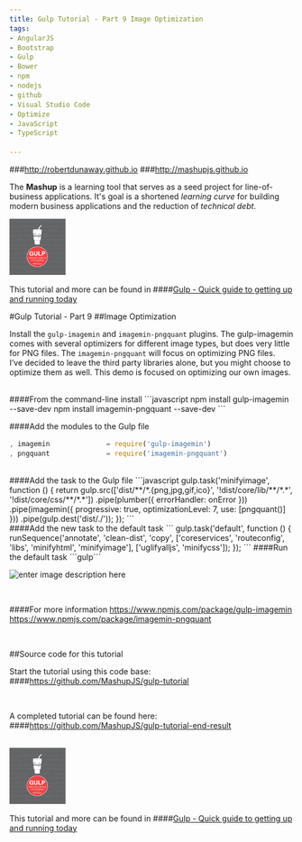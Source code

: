 ```yaml
---
title: Gulp Tutorial - Part 9 Image Optimization
tags: 
- AngularJS
- Bootstrap
- Gulp
- Bower
- npm
- nodejs
- github
- Visual Studio Code
- Optimize
- JavaScript
- TypeScript

---
```


###http://robertdunaway.github.io
###http://mashupjs.github.io


The **Mashup** is a learning tool that serves as a seed project for line-of-business applications.  It's goal is a shortened *learning curve* for building modern business applications and the reduction of *technical debt*.
<br>

 <img src="https://raw.githubusercontent.com/robertdunaway/gulp-book/master/bookcoverimage.PNG" alt="Smiley face" height="100" width="100"> 

This tutorial and more can be found in
####[Gulp - Quick guide to getting up and running today](http://www.amazon.com/Gulp-Quick-guide-getting-running-ebook/dp/B010NXMFF6/)

#Gulp Tutorial - Part 9
##Image Optimization


Install the `gulp-imagemin` and `imagemin-pngquant` plugins.  The gulp-imagemin comes with several optimizers for different image types, but does very little for PNG files.  The `imagemin-pngquant` will focus on optimizing PNG files.
<br>
I’ve decided to leave the third party libraries alone, but you might choose to optimize them as well.  This demo is focused on optimizing our own images.

<br>
####From the command-line install
```javascript
npm install gulp-imagemin --save-dev
npm install imagemin-pngquant --save-dev
```
<br>

####Add the modules to the Gulp file
```javascript
, imagemin              = require('gulp-imagemin')
, pngquant              = require('imagemin-pngquant')
```
<br>
####Add the task to the Gulp file
```javascript
gulp.task('minifyimage', function () {
    return gulp.src(['dist/**/*.{png,jpg,gif,ico}', '!dist/core/lib/**/*.*', '!dist/core/css/**/*.*'])
      .pipe(plumber({
          errorHandler: onError
      }))
    .pipe(imagemin({ progressive: true, optimizationLevel: 7, use: [pngquant()] }))
    .pipe(gulp.dest('dist/./'));
});
```
<br>
####Add the new task to the default task
```
gulp.task('default', function () {
    runSequence('annotate', 'clean-dist', 'copy',
                ['coreservices', 'routeconfig', 'libs', 'minifyhtml', 'minifyimage'],
                ['uglifyalljs', 'minifycss']);
});
```
####Run the default task
```gulp```

<br>

![enter image description here](https://raw.githubusercontent.com/robertdunaway/gulp-book/master/09%20Part%209/1.png)

<br>

####For more information
https://www.npmjs.com/package/gulp-imagemin
https://www.npmjs.com/package/imagemin-pngquant



<br>

##Source code for this tutorial


Start the tutorial using this code base:  
####https://github.com/MashupJS/gulp-tutorial

<br>

A completed tutorial can be found here:  
####https://github.com/MashupJS/gulp-tutorial-end-result

<br>

 <img src="https://raw.githubusercontent.com/robertdunaway/gulp-book/master/bookcoverimage.PNG" alt="Smiley face" height="100" width="100"> 

This tutorial and more can be found in
####[Gulp - Quick guide to getting up and running today](http://www.amazon.com/Gulp-Quick-guide-getting-running-ebook/dp/B010NXMFF6/)